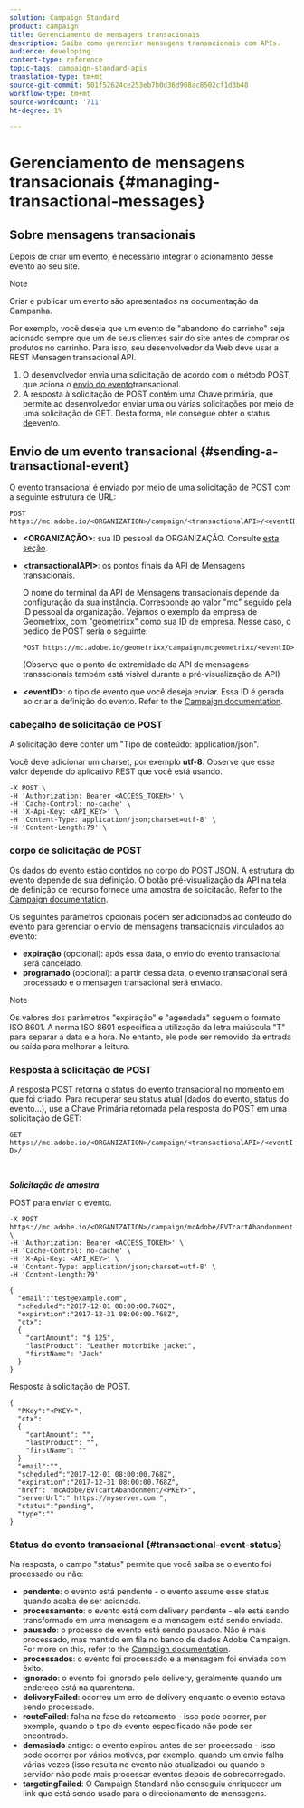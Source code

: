 ```yaml
---
solution: Campaign Standard
product: campaign
title: Gerenciamento de mensagens transacionais
description: Saiba como gerenciar mensagens transacionais com APIs.
audience: developing
content-type: reference
topic-tags: campaign-standard-apis
translation-type: tm+mt
source-git-commit: 501f52624ce253eb7b0d36d908ac8502cf1d3b48
workflow-type: tm+mt
source-wordcount: '711'
ht-degree: 1%

---
```



# Gerenciamento de mensagens transacionais {#managing-transactional-messages}

## Sobre mensagens transacionais

Depois de criar um evento, é necessário integrar o acionamento desse evento ao seu site.

>[!NOTE]
>
>Criar e publicar um evento são apresentados na documentação [](https://helpx.adobe.com/campaign/standard/administration/using/configuring-transactional-messaging.html)da Campanha.

Por exemplo, você deseja que um evento de &quot;abandono do carrinho&quot; seja acionado sempre que um de seus clientes sair do site antes de comprar os produtos no carrinho. Para isso, seu desenvolvedor da Web deve usar a REST Mensagen transacional API.

1. O desenvolvedor envia uma solicitação de acordo com o método POST, que aciona o [envio do evento](#sending-a-transactional-event)transacional.
1. A resposta à solicitação de POST contém uma Chave primária, que permite ao desenvolvedor enviar uma ou várias solicitações por meio de uma solicitação de GET. Desta forma, ele consegue obter o status [de](#transactional-event-status)evento.

## Envio de um evento transacional {#sending-a-transactional-event}

O evento transacional é enviado por meio de uma solicitação de POST com a seguinte estrutura de URL:

```
POST https://mc.adobe.io/<ORGANIZATION>/campaign/<transactionalAPI>/<eventID>
```

* **&lt;ORGANIZAÇÃO>**: sua ID pessoal da ORGANIZAÇÃO. Consulte [esta seção](../../api/using/must-read.md).

* **&lt;transactionalAPI>**: os pontos finais da API de Mensagens transacionais.

   O nome do terminal da API de Mensagens transacionais depende da configuração da sua instância. Corresponde ao valor &quot;mc&quot; seguido pela ID pessoal da organização. Vejamos o exemplo da empresa de Geometrixx, com &quot;geometrixx&quot; como sua ID de empresa. Nesse caso, o pedido de POST seria o seguinte:

   `POST https://mc.adobe.io/geometrixx/campaign/mcgeometrixx/<eventID>`

   (Observe que o ponto de extremidade da API de mensagens transacionais também está visível durante a pré-visualização da API)

* **&lt;eventID>**: o tipo de evento que você deseja enviar. Essa ID é gerada ao criar a definição do evento. Refer to the [Campaign documentation](https://helpx.adobe.com/campaign/standard/administration/using/configuring-transactional-messaging.html).

### cabeçalho de solicitação de POST

A solicitação deve conter um &quot;Tipo de conteúdo: application/json&quot;.

Você deve adicionar um charset, por exemplo **utf-8**. Observe que esse valor depende do aplicativo REST que você está usando.

```
-X POST \
-H 'Authorization: Bearer <ACCESS_TOKEN>' \
-H 'Cache-Control: no-cache' \
-H 'X-Api-Key: <API_KEY>' \
-H 'Content-Type: application/json;charset=utf-8' \
-H 'Content-Length:79' \
```

### corpo de solicitação de POST

Os dados do evento estão contidos no corpo do POST JSON. A estrutura do evento depende de sua definição. O botão pré-visualização da API na tela de definição de recurso fornece uma amostra de solicitação. Refer to the [Campaign documentation](https://helpx.adobe.com/campaign/standard/administration/using/configuring-transactional-messaging.html).

Os seguintes parâmetros opcionais podem ser adicionados ao conteúdo do evento para gerenciar o envio de mensagens transacionais vinculados ao evento:

* **expiração** (opcional): após essa data, o envio do evento transacional será cancelado.
* **programado** (opcional): a partir dessa data, o evento transacional será processado e o mensagen transacional será enviado.

>[!NOTE]
>
>Os valores dos parâmetros &quot;expiração&quot; e &quot;agendada&quot; seguem o formato ISO 8601. A norma ISO 8601 especifica a utilização da letra maiúscula &quot;T&quot; para separar a data e a hora. No entanto, ele pode ser removido da entrada ou saída para melhorar a leitura.

### Resposta à solicitação de POST

A resposta POST retorna o status do evento transacional no momento em que foi criado. Para recuperar seu status atual (dados do evento, status do evento...), use a Chave Primária retornada pela resposta do POST em uma solicitação de GET:

`GET https://mc.adobe.io/<ORGANIZATION>/campaign/<transactionalAPI>/<eventID>/`

<br/>

***Solicitação de amostra***

POST para enviar o evento.

```
-X POST https://mc.adobe.io/<ORGANIZATION>/campaign/mcAdobe/EVTcartAbandonment \
-H 'Authorization: Bearer <ACCESS_TOKEN>' \
-H 'Cache-Control: no-cache' \
-H 'X-Api-Key: <API_KEY>' \
-H 'Content-Type: application/json;charset=utf-8' \
-H 'Content-Length:79'

{
  "email":"test@example.com",
  "scheduled":"2017-12-01 08:00:00.768Z",
  "expiration":"2017-12-31 08:00:00.768Z",
  "ctx":
  {
    "cartAmount": "$ 125",
    "lastProduct": "Leather motorbike jacket",
    "firstName": "Jack"
  }
}
```

Resposta à solicitação de POST.

```
{
  "PKey":"<PKEY>",
  "ctx":
  {
    "cartAmount": "",
    "lastProduct": "",
    "firstName": ""
  }
  "email":"",
  "scheduled":"2017-12-01 08:00:00.768Z",
  "expiration":"2017-12-31 08:00:00.768Z",
  "href": "mcAdobe/EVTcartAbandonment/<PKEY>",
  "serverUrl":" https://myserver.com ",
  "status":"pending",
  "type":""
}
```

### Status do evento transacional {#transactional-event-status}

Na resposta, o campo &quot;status&quot; permite que você saiba se o evento foi processado ou não:

* **pendente**: o evento está pendente - o evento assume esse status quando acaba de ser acionado.
* **processamento**: o evento está com delivery pendente - ele está sendo transformado em uma mensagem e a mensagem está sendo enviada.
* **pausado**: o processo de evento está sendo pausado. Não é mais processado, mas mantido em fila no banco de dados Adobe Campaign. For more on this, refer to the [Campaign documentation](https://helpx.adobe.com/campaign/standard/channels/using/event-transactional-messages.html#unpublishing-a-transactional-message).
* **processados**: o evento foi processado e a mensagem foi enviada com êxito.
* **ignorado**: o evento foi ignorado pelo delivery, geralmente quando um endereço está na quarentena.
* **deliveryFailed**: ocorreu um erro de delivery enquanto o evento estava sendo processado.
* **routeFailed**: falha na fase do roteamento - isso pode ocorrer, por exemplo, quando o tipo de evento especificado não pode ser encontrado.
* **demasiado** antigo: o evento expirou antes de ser processado - isso pode ocorrer por vários motivos, por exemplo, quando um envio falha várias vezes (isso resulta no evento não atualizado) ou quando o servidor não pode mais processar eventos depois de sobrecarregado.
* **targetingFailed**: O Campaign Standard não conseguiu enriquecer um link que está sendo usado para o direcionamento de mensagens.

